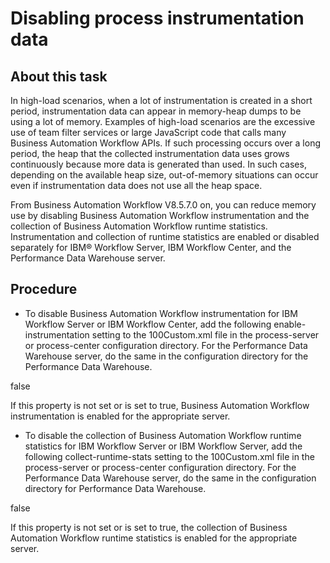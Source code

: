 # Disabling process instrumentation data

## About this task

In high-load scenarios, when a lot of instrumentation is created in a short period,
instrumentation data can appear in memory-heap dumps to be using a lot of memory. Examples of
high-load scenarios are the excessive use of team filter services or large JavaScript code that
calls many Business Automation Workflow APIs. If such processing
occurs over a long period, the heap that the collected instrumentation data uses grows continuously
because more data is generated than used. In such cases, depending on the available heap size,
out-of-memory situations can occur even if instrumentation data does not use all the heap space.

From Business Automation Workflow V8.5.7.0 on, you can reduce
memory use by disabling Business Automation Workflow instrumentation
and the collection of Business Automation Workflow runtime
statistics. Instrumentation and collection of runtime statistics are enabled or disabled separately
for IBM® Workflow
Server, IBM Workflow
Center, and the Performance Data Warehouse
server.

## Procedure

- To disable Business Automation Workflow instrumentation for
IBM Workflow
Server or IBM Workflow
Center, add the following
enable-instrumentation setting to the 100Custom.xml file
in the process-server or process-center configuration directory. For the Performance Data Warehouse
server, do the same in the configuration directory for the Performance Data Warehouse.

<server>
   <enable-instrumentation merge="replace">false</enable-instrumentation>
</server>

If this property is not set or is set to true, Business Automation Workflow instrumentation is enabled for the appropriate
server.
- To disable the collection of Business Automation Workflow
runtime statistics for IBM Workflow
Server or IBM Workflow
Server, add the following
collect-runtime-stats setting to the 100Custom.xml file in
the process-server or process-center configuration directory. For the Performance Data Warehouse
server, do the same in the configuration directory for Performance Data Warehouse.

<server>
   <collect-runtime-stats merge="replace">false</collect-runtime-stats>
</server>

If this property is not set or is set to true, the collection of
Business Automation Workflow runtime statistics is enabled for the
appropriate server.